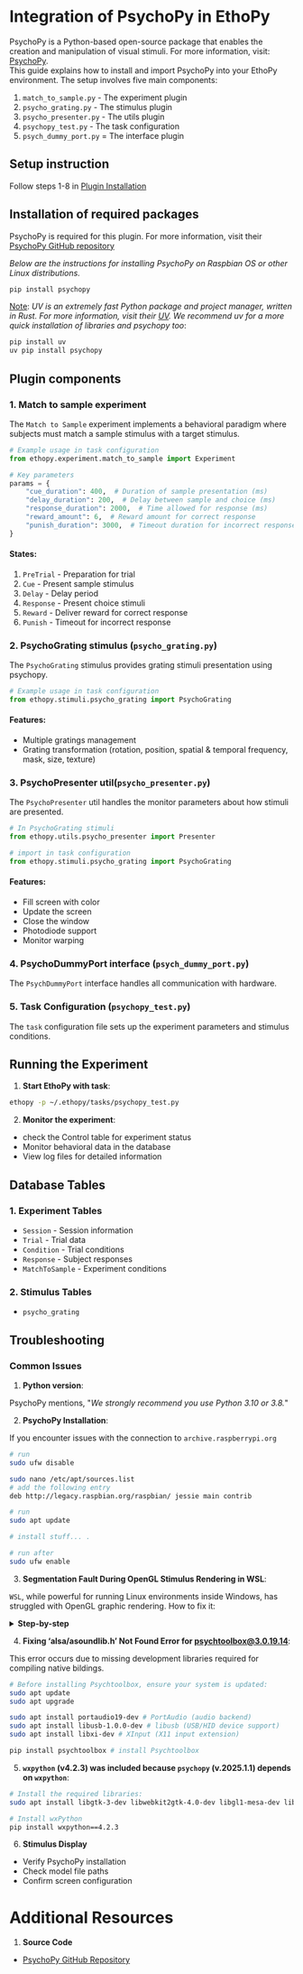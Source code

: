 # Integration of PsychoPy in EthoPy

PsychoPy is a Python-based open-source package that enables the creation and manipulation of visual stimuli. For more information, visit: [PsychoPy](https://www.psychopy.org/). \
This guide explains how to install and import PsychoPy into your EthoPy environment. The setup involves five main components:

1. `match_to_sample.py` - The experiment plugin
2. `psycho_grating.py` - The stimulus plugin
3. `psycho_presenter.py` - The utils plugin
4. `psychopy_test.py` - The task configuration
5. `psych_dummy_port.py` = The interface plugin

## Setup instruction

Follow steps 1-8 in [Plugin Installation](https://github.com/ef-lab/ethopy_plugins)

## Installation of required packages
PsychoPy is required for this plugin. For more information, visit their [PsychoPy GitHub repository](https://github.com/psychopy/psychopy.git)

_Below are the instructions for installing PsychoPy on Raspbian OS or other Linux distributions._

```bash
pip install psychopy
```
<ins>Note</ins>: _UV is an extremely fast Python package and project manager, written in Rust. For more information, visit their [UV](https://docs.astral.sh/uv/). We recommend uv for a more quick installation of libraries and psychopy too_:

```bash
pip install uv
uv pip install psychopy
```

## Plugin components

### 1. Match to sample experiment

The `Match to Sample` experiment implements a behavioral paradigm where subjects must match a sample stimulus with a target stimulus.

```python
# Example usage in task configuration
from ethopy.experiment.match_to_sample import Experiment

# Key parameters
params = {
    "cue_duration": 400,  # Duration of sample presentation (ms)
    "delay_duration": 200,  # Delay between sample and choice (ms)
    "response_duration": 2000,  # Time allowed for response (ms)
    "reward_amount": 6,  # Reward amount for correct response
    "punish_duration": 3000,  # Timeout duration for incorrect response (ms)
}
```

#### States:

1. `PreTrial` - Preparation for trial
1. `Cue` - Present sample stimulus
1. `Delay` - Delay period
1. `Response` - Present choice stimuli
1. `Reward` - Deliver reward for correct response
1. `Punish` - Timeout for incorrect response

### 2. PsychoGrating stimulus (`psycho_grating.py`)

The `PsychoGrating` stimulus provides grating stimuli presentation using psychopy.

```python
# Example usage in task configuration
from ethopy.stimuli.psycho_grating import PsychoGrating
```

#### Features:

- Multiple gratings management
- Grating transformation (rotation, position, spatial & temporal frequency, mask, size, texture)

### 3. PsychoPresenter util(`psycho_presenter.py`)

The `PsychoPresenter` util handles the monitor parameters about how stimuli are presented.

```python
# In PsychoGrating stimuli
from ethopy.utils.psycho_presenter import Presenter

# import in task configuration
from ethopy.stimuli.psycho_grating import PsychoGrating
```

#### Features:

- Fill screen with color
- Update the screen
- Close the window
- Photodiode support
- Monitor warping

### 4. PsychoDummyPort interface (`psych_dummy_port.py`)
The `PsychDummyPort` interface handles all communication with hardware.

### 5. Task Configuration (`psychopy_test.py`)

The `task` configuration file sets up the experiment parameters and stimulus conditions.


## Running the Experiment

1. **Start EthoPy with task**:

```bash
ethopy -p ~/.ethopy/tasks/psychopy_test.py
```

2. **Monitor the experiment**:

- check the Control table for experiment status
- Monitor behavioral data in the database
- View log files for detailed information

## Database Tables

### 1. Experiment Tables

- `Session` - Session information
- `Trial` - Trial data
- `Condition` - Trial conditions
- `Response` - Subject responses
- `MatchToSample` - Experiment conditions

### 2. Stimulus Tables
- `psycho_grating`

## Troubleshooting

### Common Issues

1. **Python version**:

PsychoPy mentions, "_We strongly recommend you use Python 3.10 or 3.8._"

2. **PsychoPy Installation**:

If you encounter issues with the connection to `archive.raspberrypi.org`

```bash
# run 
sudo ufw disable

sudo nano /etc/apt/sources.list
# add the following entry
deb http://legacy.raspbian.org/raspbian/ jessie main contrib

# run
sudo apt update

# install stuff... .

# run after 
sudo ufw enable
```

3. **Segmentation Fault During OpenGL Stimulus Rendering in WSL**:

`WSL`, while powerful for running Linux environments inside Windows, has struggled with OpenGL graphic rendering. How to fix it:

<details>
<summary><b>Step-by-step</b></summary>

<Ins>Step 1:</ins> Be sure that OpenGL packages are already installed.

```bash
pip show PyOpenGL PyOpenGL_accelerate
# Otherwise:
pip install PyOpenGL PyOpenGL_accelerate    # or uv pip install...
```

<ins>Step 2:</ins> Update WSL to WSLg (if not already)
`WSLg` add GUI support and some OpenGL passthrough.

```bash
# Open PowerShell or Command Prompt as Administrator. 
wsl -l -v 

# If you see `version 2`, you're running WSL2, otherwise:
wsl --update
wsl --shutdown
wsl     # start wsl again

# Verify the WSL version in PowerShell or in Cmd
wsl --list --verbose
```

<ins>Step 3:</ins> Verify that WSLg environment is active

```bash
# Install a simple GUI tool
sudo apt install x11-apps

# Launch a basic GUI app
xeyes   
# If it opens two spooky eyeballs that follow your mouse, your display is working.

# OpenGL benchmark
glxgears
# If you see three colorful gears spinning smoothly, your GPU passthrough via WSLg is operational.

# run your experiment
python run.py psychopy_test.py
```

<ins>Step 4:</ins> Force software rendering
If your experiment doesn't run, the issue is likely in how OpenGL interacts with your GPU driver inside WSL. The crash often stems from how `Mesa` (<ins>the Linux graphics stack</ins>) interfaces with `Direct3D` via `D3D12` on Windows. To fix it:

```bash
export LIBGL_ALWAYS_SOFTWARE=1
python run.py psychopy_test.py
```

If this works, it confirms the crash is GPU-related. To avoid typing the command, you can add it to your `.bashrc` or `.zshrc`.

```bash
nano ~/.bashrc

# add at the bottom:
export LIBGL_ALWAYS_SOFTWARE=1

# save and apply the changes with:
source ~/.bashrc

# run your experiment
python run.py psychopy_test.py
```

</details>

4. **Fixing ‘alsa/asoundlib.h’ Not Found Error for psychtoolbox@3.0.19.14**:

This error occurs due to missing development libraries required for compiling native bildings. 
```bash
# Before installing Psychtoolbox, ensure your system is updated:
sudo apt update
sudo apt upgrade

sudo apt install portaudio19-dev # PortAudio (audio backend)
sudo apt install libusb-1.0.0-dev # libusb (USB/HID device support)
sudo apt install libxi-dev # XInput (X11 input extension)

pip install psychtoolbox # install Psychtoolbox
```

5. **`wxpython` (v4.2.3) was included because `psychopy` (v.2025.1.1) depends on `wxpython`**:

```bash
# Install the required libraries:
sudo apt install libgtk-3-dev libwebkit2gtk-4.0-dev libgl1-mesa-dev libglu1-mesa-dev libgstreamer1.0-dev libgstreamer-plugins-base1.0-dev libjpeg-dev libtiff-dev libpng-dev libnotify-dev freeglut3-dev

# Install wxPython
pip install wxpython==4.2.3
```

6. **Stimulus Display**

- Verify PsychoPy installation
- Check model file paths
- Confirm screen configuration

# Additional Resources

1. **Source Code**

- [PsychoPy GitHub Repository](https://github.com/psychopy/psychopy.git)

